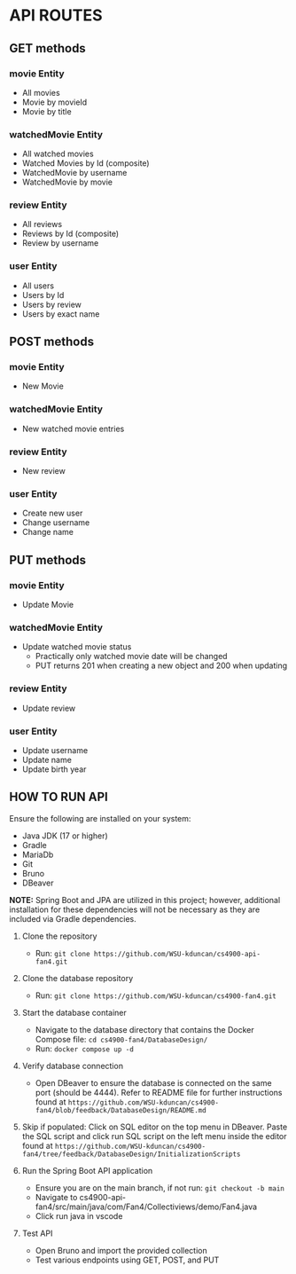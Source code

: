 # API ROUTES

## GET methods

### movie Entity
- All movies
- Movie by movieId
- Movie by title

### watchedMovie Entity
- All watched movies
- Watched Movies by Id (composite)
- WatchedMovie by username
- WatchedMovie by movie

### review Entity
- All reviews
- Reviews by Id (composite)
- Review by username

### user Entity
- All users
- Users by Id
- Users by review
- Users by exact name

## POST methods

### movie Entity
- New Movie

### watchedMovie Entity
- New watched movie entries

### review Entity
- New review
  
### user Entity
- Create new user
- Change username
- Change name
  
## PUT methods

### movie Entity
- Update Movie

### watchedMovie Entity
- Update watched movie status
  - Practically only watched movie date will be changed
  -  PUT returns 201 when creating a new object and 200 when updating

### review Entity
- Update review

### user Entity
- Update username
- Update name
- Update birth year

## HOW TO RUN API
Ensure the following are installed on your system:
- Java JDK (17 or higher) 
- Gradle
- MariaDb
- Git
- Bruno
- DBeaver

**NOTE:** Spring Boot and JPA are utilized in this project; however, additional installation for these dependencies will not be necessary as they are included via Gradle dependencies.

1. Clone the repository
    - Run: `git clone https://github.com/WSU-kduncan/cs4900-api-fan4.git`
    
2. Clone the database repository
    - Run: `git clone https://github.com/WSU-kduncan/cs4900-fan4.git`
    
3. Start the database container
    - Navigate to the database directory that contains the Docker Compose file: `cd cs4900-fan4/DatabaseDesign/`
    - Run: `docker compose up -d`
    
4. Verify database connection
    - Open DBeaver to ensure the database is connected on the same port (should be 4444). Refer to README file for further instructions found at `https://github.com/WSU-kduncan/cs4900-fan4/blob/feedback/DatabaseDesign/README.md`
    
5. Skip if populated: Click on SQL editor on the top menu in DBeaver. Paste the SQL script and click run SQL script on the left menu inside the editor found at `https://github.com/WSU-kduncan/cs4900-fan4/tree/feedback/DatabaseDesign/InitializationScripts`

6. Run the Spring Boot API application
    - Ensure you are on the main branch, if not run: `git checkout -b main`
    - Navigate to cs4900-api-fan4/src/main/java/com/Fan4/Collectiviews/demo/Fan4.java
    - Click run java in vscode
    
7. Test API
    - Open Bruno and import the provided collection
    - Test various endpoints using GET, POST, and PUT

